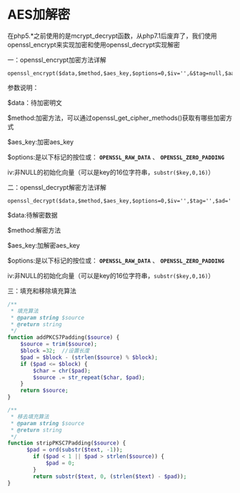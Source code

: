 # AES加解密

在php5.*之前使用的是mcrypt_decrypt函数，从php7.1后废弃了，我们使用openssl_encrypt来实现加密和使用openssl_decrypt实现解密



一：openssl_encrypt加密方法详解

```
openssl_encrypt($data,$method,$aes_key,$options=0,$iv='',&$tag=null,$aad='',$tag_length=16)
```

参数说明：

$data：待加密明文

$method:加密方法，可以通过openssl_get_cipher_methods()获取有哪些加密方式

$aes_key:加密aes_key

$options:是以下标记的按位或： **`OPENSSL_RAW_DATA`** 、 **`OPENSSL_ZERO_PADDING`**

iv:非NULL的初始化向量（可以是key的16位字符串，`substr($key,0,16)`）











二：openssl_decrypt解密方法详解

```
openssl_decrypt($data,$method,$aes_key,$options=0,$iv='',$tag='',$ad='')
```

$data:待解密数据

$method:解密方法

$aes_key:加解密aes_key

$options:是以下标记的按位或： **`OPENSSL_RAW_DATA`** 、 **`OPENSSL_ZERO_PADDING`**

iv:非NULL的初始化向量（可以是key的16位字符串，`substr($key,0,16)`）









三：填充和移除填充算法

```php
/**
 * 填充算法
 * @param string $source
 * @return string
 */
function addPKCS7Padding($source) {
    $source = trim($source);
    $block =32;  //设置长度
    $pad = $block - (strlen($source) % $block);
    if ($pad <= $block) {
        $char = chr($pad);
        $source .= str_repeat($char, $pad);
    }  
    return $source;
}

/**
 * 移去填充算法
 * @param string $source
 * @return string
 */
function stripPKSC7Padding($source) {
      $pad = ord(substr($text, -1));
        if ($pad < 1 || $pad > strlen($source)) {
            $pad = 0;
        }
        return substr($text, 0, (strlen($text) - $pad));
}

```



